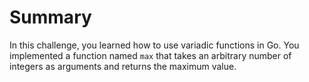 # Summary

In this challenge, you learned how to use variadic functions in Go. You implemented a function named `max` that takes an arbitrary number of integers as arguments and returns the maximum value.
